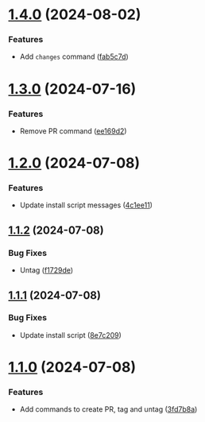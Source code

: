 # [1.4.0](https://github.com/andrewscwei/mu/compare/v1.3.0...v1.4.0) (2024-08-02)


### Features

* Add `changes` command ([fab5c7d](https://github.com/andrewscwei/mu/commit/fab5c7de4c54430d76bc56f65b82247b79065481))

# [1.3.0](https://github.com/andrewscwei/mu/compare/v1.2.0...v1.3.0) (2024-07-16)


### Features

* Remove PR command ([ee169d2](https://github.com/andrewscwei/mu/commit/ee169d28d97eef2006a4abc7d32024cd0fcb50c3))

# [1.2.0](https://github.com/andrewscwei/mu/compare/v1.1.2...v1.2.0) (2024-07-08)


### Features

* Update install script messages ([4c1ee11](https://github.com/andrewscwei/mu/commit/4c1ee11d2b312ebefbe908f1fcc5b3563d58ef4f))

## [1.1.2](https://github.com/andrewscwei/mu/compare/v1.1.1...v1.1.2) (2024-07-08)


### Bug Fixes

* Untag ([f1729de](https://github.com/andrewscwei/mu/commit/f1729deae566fb85b13dd177a15eedf0a96a4a95))

## [1.1.1](https://github.com/andrewscwei/mu/compare/v1.1.0...v1.1.1) (2024-07-08)


### Bug Fixes

* Update install script ([8e7c209](https://github.com/andrewscwei/mu/commit/8e7c209ff262de1534b56ebebb2679ce6d156a81))

# [1.1.0](https://github.com/andrewscwei/mu/compare/v1.0.0...v1.1.0) (2024-07-08)


### Features

* Add commands to create PR, tag and untag ([3fd7b8a](https://github.com/andrewscwei/mu/commit/3fd7b8a3f29bef0cb7895fbc36c0e1c6b0df1e49))
